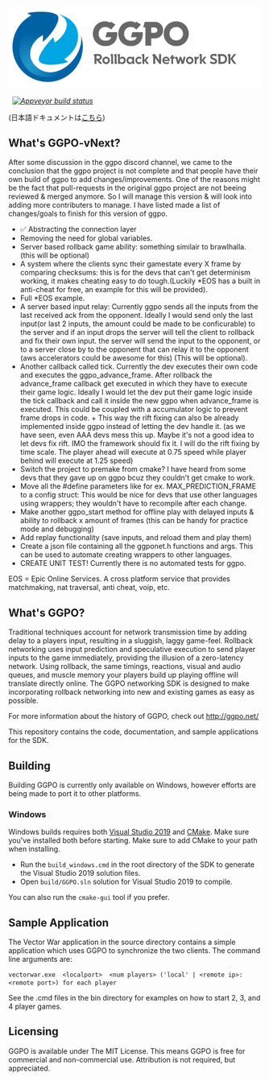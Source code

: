 ![](doc/images/ggpo_header.png)

&nbsp; _[![Appveyor build status](https://img.shields.io/appveyor/ci/pond3r/ggpo/master.svg?logo=appveyor)](https://ci.appveyor.com/project/pond3r/ggpo/branch/master)_

(日本語ドキュメントは[こちら](README.ja.md))

## What's GGPO-vNext?
After some discussion in the ggpo discord channel, we came to the conclusion that the ggpo project is not complete and that people have their own build of ggpo to add changes/improvements. One of the reasons might be the fact that pull-requests in the original ggpo project are not beeing reviewed & merged anymore. So I will manage this version & will look into adding more contributers to manage. I have listed made a list of changes/goals to finish for this version of ggpo.
* :white_check_mark: Abstracting the connection layer
* Removing the need for global variables.
* Server based rollback game ability: something similair to brawlhalla. (this will be optional)
* A system where the clients sync their gamestate every X frame by comparing checksums: this is for the devs that can't get determinism working, it makes cheating easy to do tough.(Luckily *EOS has a built in anti-cheat for free, an example for this will be provided).
* Full *EOS example.
* A server based input relay: Currently ggpo sends all the inputs from the last received ack from the opponent. Ideally I would send only the last input(or last 2 inputs, the amount could be made to be conficurable) to the server and if an input drops the server will tell the client to rollback and fix their own input. the server will send the input to the opponent, or to a server close by to the opponent that can relay it to the opponent (aws accelerators could be awesome for this) (This will be optional).
* Another callback called tick. Currently the dev executes their own code and executes the ggpo_advance_frame. After rollback the advance_frame callback get executed in which they have to execute their game logic. Ideally I would let the dev put their game logic inside the tick callback and call it inside the new ggpo when advance_frame is executed. This could be coupled with a accumulator logic to prevent frame drops in code. + This way the rift fixing can also be already implemented inside ggpo instead of letting the dev handle it. (as we have seen, even AAA devs mess this up. Maybe it's not a good idea to let devs fix rift. IMO the framework should fix it. I will do the rift fixing by time scale. The player ahead will execute at 0.75 speed while player behind will execute at 1.25 speed)
* Switch the project to premake from cmake? I have heard from some devs that they gave up on ggpo bcuz they couldn't get cmake to work.
* Move all the #define parameters like for ex. MAX_PREDICTION_FRAME to a config struct: This would be nice for devs that use other languages using wrappers; they wouldn't have to recompile after each change.
* Make another ggpo_start method for offline play with delayed inputs & ability to rollback x amount of frames (this can be handy for practice mode and debugging)
* Add replay functionality (save inputs, and reload them and play them)
* Create a json file containing all the ggponet.h functions and args. This can be used to automate creating wrappers to other languages.
* CREATE UNIT TEST! Currently there is no automated tests for ggpo.


EOS = Epic Online Services. A cross platform service that provides matchmaking, nat traversal, anti cheat, voip, etc.
## What's GGPO?

Traditional techniques account for network transmission time by adding delay to a players input, resulting in a sluggish, laggy game-feel.  Rollback networking uses input prediction and speculative execution to send player inputs to the game immediately, providing the illusion of a zero-latency network.  Using rollback, the same timings, reactions, visual and audio queues, and muscle memory your players build up playing offline will translate directly online.  The GGPO networking SDK is designed to make incorporating rollback networking into new and existing games as easy as possible.  

For more information about the history of GGPO, check out http://ggpo.net/

This repository contains the code, documentation, and sample applications for the SDK.

## Building

Building GGPO is currently only available on Windows, however efforts are being made to port it to other platforms.

### Windows

Windows builds requires both [Visual Studio 2019](https://visualstudio.microsoft.com/downloads/) and [CMake](https://cmake.org/download/).  Make sure you've installed both before starting.  Make sure to add CMake to your path when installing.

- Run the `build_windows.cmd` in the root directory of the SDK to generate the Visual Studio 2019 solution files.   
- Open `build/GGPO.sln` solution for Visual Studio 2019 to compile.

You can also run the `cmake-gui` tool if you prefer. 

## Sample Application

The Vector War application in the source directory contains a simple application which uses GGPO to synchronize the two clients.  The command line arguments are:

```
vectorwar.exe  <localport>  <num players> ('local' | <remote ip>:<remote port>) for each player
```

See the .cmd files in the bin directory for examples on how to start 2, 3, and 4 player games.

## Licensing

GGPO is available under The MIT License. This means GGPO is free for commercial and non-commercial use. Attribution is not required, but appreciated. 
